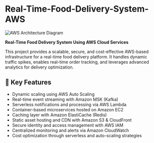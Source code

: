 
# Real-Time-Food-Delivery-System-AWS

![AWS Architecture Diagram](https://raw.githubusercontent.com/AayushPandey05/IAM-and-Compliance-/main/aws_Img.jpg)

**Real-Time Food Delivery System Using AWS Cloud Services**

This project provides a scalable, secure, and cost-effective AWS-based infrastructure for a real-time food delivery platform. It handles dynamic traffic spikes, enables real-time order tracking, and leverages advanced analytics for delivery optimization.

## 🔐 Key Features

- Dynamic scaling using AWS Auto Scaling  
- Real-time event streaming with Amazon MSK (Kafka)  
- Serverless notifications and processing via AWS Lambda  
- Container-based microservices hosted on Amazon EC2  
- Caching layer with Amazon ElastiCache (Redis)  
- Static asset hosting and CDN with Amazon S3 & CloudFront  
- Secure identity and access management with AWS IAM  
- Centralized monitoring and alerts via Amazon CloudWatch  
- Cost optimization through serverless and auto-scaling strategies  

